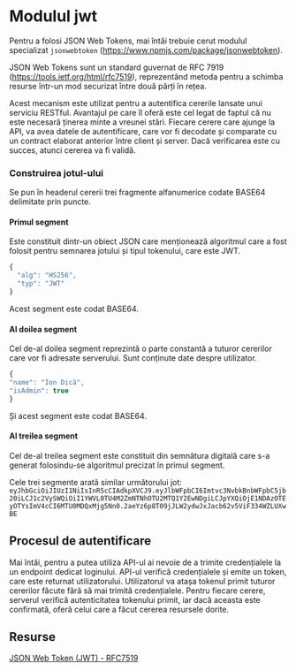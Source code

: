# Modulul jwt

Pentru a folosi JSON Web Tokens, mai întâi trebuie cerut modulul specializat `jsonwebtoken` (https://www.npmjs.com/package/jsonwebtoken).

JSON Web Tokens sunt un standard guvernat de RFC 7919 (https://tools.ietf.org/html/rfc7519), reprezentând metoda pentru a schimba resurse într-un mod securizat între două părți în rețea.

Acest mecanism este utilizat pentru a autentifica cererile lansate unui serviciu RESTful. Avantajul pe care îl oferă este cel legat de faptul că nu este necesară ținerea minte a vreunei stări. Fiecare cerere care ajunge la API, va avea datele de autentificare, care vor fi decodate și comparate cu un contract elaborat anterior între client și server. Dacă verificarea este cu succes, atunci cererea va fi validă.

### Construirea jotul-ului

Se pun în headerul cererii trei fragmente alfanumerice codate BASE64 delimitate prin puncte.

#### Primul segment

Este constituit dintr-un obiect JSON care menționează algoritmul care a fost folosit pentru semnarea jotului și tipul tokenului, care este JWT.

```javascript
{
  "alg": "HS256",
  "typ": "JWT"
}
```

Acest segment este codat BASE64.

#### Al doilea segment

Cel de-al doilea segment reprezintă o parte constantă a tuturor cererilor care vor fi adresate serverului. Sunt conținute date despre utilizator.

```javascript
{
"name": "Ion Dică",
"isAdmin": true
}
```

Și acest segment este codat BASE64.

#### Al treilea segment

Cel de-al treilea segment este constituit din semnătura digitală care s-a generat folosindu-se algoritmul precizat în primul segment.

Cele trei segmente arată similar următorului jot: `eyJhbGciOiJIUzI1NiIsInR5cCIAdkpXVCJ9.eyJlbWFpbCI6Imtvc3NvbkBnbWFpbC5jb20iLCJ1c2VySWQiOiI1YWVL0TU4M2ZmNTNhOTU2MTQ1Y2EwNDgiLCJpYXQiOjE1NDAzOTEyOTYsImV4cCI6MTU0MDQxMjg5Nn0.2aeYz6p8T09jJLW2ydwJxJacb62v5ViF334WZLUXwBE`

## Procesul de autentificare

Mai întâi, pentru a putea utiliza API-ul ai nevoie de a trimite credențialele la un endpoint dedicat loginului. API-ul verifică credențialele și emite un token, care este returnat utilizatorului. Utilizatorul va atașa tokenul primit tuturor cererilor făcute fără să mai trimită credențialele. Pentru fiecare cerere, serverul verifică autenticitatea tokenului primit, iar dacă aceasta este confirmată, oferă celui care a făcut cererea resursele dorite.

## Resurse

[JSON Web Token (JWT) - RFC7519](https://tools.ietf.org/html/rfc7519)
